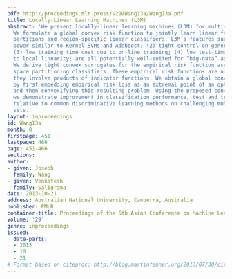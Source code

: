 ```yaml
---
pdf: http://proceedings.mlr.press/v29/Wang13a/Wang13a.pdf
title: Locally-Linear Learning Machines (L3M)
abstract: 'We present locally-linear learning machines (L3M) for multi-class classification.
  We formulate a global convex risk function to jointly learn linear feature space
  partitions and region-specific linear classifiers. L3M’s features such as: (1) discriminative
  power similar to Kernel SVMs and Adaboost; (2) tight control on generalization error;
  (3) low training time cost due to on-line training; (4) low test-time costs due
  to local linearity; are all potentially well-suited for “big-data” applications.
  We derive tight convex surrogates for the empirical risk function associated with
  space partitioning classifiers. These empirical risk functions are non-convex since
  they involve products of indicator functions. We obtain a global convex surrogate
  by first embedding empirical risk loss as an extremal point of an optimization problem
  and then convexifying this resulting problem. Using the proposed convex formulation,
  we demonstrate improvement in classification performance, test and training time
  relative to common discriminative learning methods on challenging multiclass data
  sets.'
layout: inproceedings
id: Wang13a
month: 0
firstpage: 451
lastpage: 466
page: 451-466
sections: 
author:
- given: Joseph
  family: Wang
- given: Venkatesh
  family: Saligrama
date: 2013-10-21
address: Australian National University, Canberra, Australia
publisher: PMLR
container-title: Proceedings of the 5th Asian Conference on Machine Learning
volume: '29'
genre: inproceedings
issued:
  date-parts:
  - 2013
  - 10
  - 21
# Format based on citeproc: http://blog.martinfenner.org/2013/07/30/citeproc-yaml-for-bibliographies/
---
```

